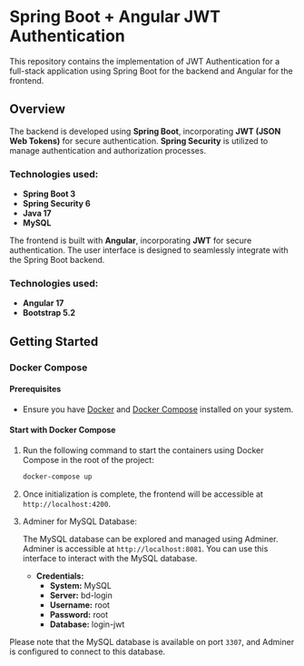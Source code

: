 # Spring Boot + Angular JWT Authentication

This repository contains the implementation of JWT Authentication for a full-stack application using Spring Boot for the backend and Angular for the frontend.

## Overview

The backend is developed using **Spring Boot**, incorporating **JWT (JSON Web Tokens)** for secure authentication. **Spring Security** is utilized to manage authentication and authorization processes.

### Technologies used:

- **Spring Boot 3**
- **Spring Security 6**
- **Java 17**
- **MySQL**

The frontend is built with **Angular**, incorporating **JWT** for secure authentication. The user interface is designed to seamlessly integrate with the Spring Boot backend.

### Technologies used:

- **Angular 17**
- **Bootstrap 5.2**

## Getting Started

### Docker Compose

#### Prerequisites

- Ensure you have [Docker](https://www.docker.com/) and [Docker Compose](https://docs.docker.com/compose/install/) installed on your system.

#### Start with Docker Compose

1. Run the following command to start the containers using Docker Compose in the root of the project:

    ```bash
    docker-compose up
    ```

2. Once initialization is complete, the frontend will be accessible at `http://localhost:4200`.
3. Adminer for MySQL Database:

   The MySQL database can be explored and managed using Adminer. Adminer is accessible at `http://localhost:8081`. You can use this interface to interact with the MySQL database.

   - **Credentials:**
       - **System:** MySQL
       - **Server:** bd-login
       - **Username:** root
       - **Password:** root
       - **Database:** login-jwt

Please note that the MySQL database is available on port `3307`, and Adminer is configured to connect to this database.




